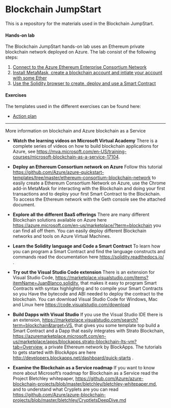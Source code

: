 # Blockchain JumpStart

This is a repository for the materials used in the Blockchain JumpStart. 

#### Hands-on lab
The Blockchain JumpStart hands-on lab uses an Ethereum private blockchain network deployed on Azure. The lab consist of the following steps:
1. [Connect to the Azure Ethereum Enterprise Consortium Network](/Tutorials/Azure%20Ethereum%20Network.md)
2. [Install MetaMask, create a blockchain account and intiate your account with some Ether](/Tutorials/MetaMask%20and%20Accounts.md)
3. [Use the Solidity browser to create, deploy and use a Smart Contract](/Tutorials/SmartContracts%20with%20Solidity%20Browser.md)


#### Exercises
The templates used in the different exercises can be found here:
* [Action plan](/Templates/Action%20plan.pptx)

---
More information on blockchain and Azure blockchain as a Service

* __Watch the learning videos on Microsoft Virtual Academy__
There is a complete series of videos on how to build blockchain applications for Azure, see https://mva.microsoft.com/en-US/training-courses/microsoft-blockchain-as-a-service-17104. 

* __Deploy an Ethereum Consortium network on Azure__
Follow this tutorial https://github.com/Azure/azure-quickstart-templates/tree/master/ethereum-consortium-blockchain-network to easily create a Ethereum Consortium Network on Azure, use the Chrome add-in MetaMask for interacting with the Blockchain and doing your first transactions and to deploy your first Smart Contract to the Blockchain. To access the Ethereum network with the Geth console see the attached document.

* __Explore all the different BaaS offerings__
There are many different Blockchain solutions available on Azure here https://azure.microsoft.com/en-us/marketplace/?term=blockchain you can find all off them. You can easily deploy different Blockchain networks and tools on Azure Virtual Machines.

* __Learn the Solidity language and Code a Smart Contract__
To learn how you can program a Smart Contract and find the language constructs and commands read the documentation here https://solidity.readthedocs.io/ . 

* __Try out the Visual Studio Code extension__
There is an extension for Visual Studio Code, https://marketplace.visualstudio.com/items?itemName=JuanBlanco.solidity, that makes it easy to program Smart Contracts with syntax highlighting and to compile your Smart Contracts so you Have the bytecode and ABI needed to deploy the contract to the blockchain. You can download Visual Studio Code for Windows, Mac and Linux here https://code.visualstudio.com/download 

* __Build Dapps with Visual Studio__
If you use the Visual Studio IDE there is an extension, https://marketplace.visualstudio.com/search?term=blockchain&target=VS, that gives you some template top build a Smart Contract and a Dapp   that easily integrates with Strato Blockchain, https://azuremarketplace.microsoft.com/en-us/marketplace/apps/blockapps.strato-blockchain-lts-vm?tab=Overview, a private Ethereum network by BlockApps. The tutorials to gets started with BlockApps are here http://developers.blockapps.net/dashboard/quick-starts .

* __Examine the Blockchain as a Service roadmap__
If you want to know more about Microsoft’s roadmap for Blockchain as a Service read the Project Bletchley whitepaper, https://github.com/Azure/azure-blockchain-projects/blob/master/bletchley/bletchley-whitepaper.md, and to understand what Cryplets are you can read https://github.com/Azure/azure-blockchain-projects/blob/master/bletchley/CryptletsDeepDive.md
